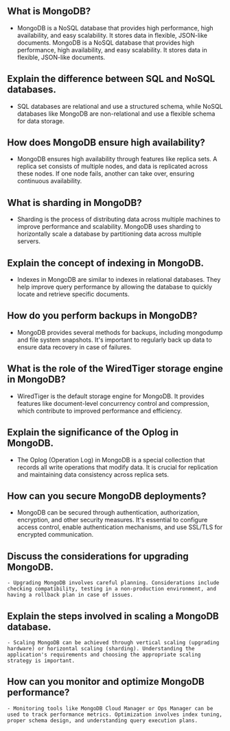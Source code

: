 
## What is MongoDB?
   - MongoDB is a NoSQL database that provides high performance, high availability, and easy scalability. It stores data in flexible, JSON-like documents.
MongoDB is a NoSQL database that provides high performance, high availability, and easy scalability. It stores data in flexible, JSON-like documents.

## Explain the difference between SQL and NoSQL databases.
   - SQL databases are relational and use a structured schema, while NoSQL databases like MongoDB are non-relational and use a flexible schema for data storage.

## How does MongoDB ensure high availability?
   - MongoDB ensures high availability through features like replica sets. A replica set consists of multiple nodes, and data is replicated across these nodes. If one node fails, another can take over, ensuring continuous availability.

## What is sharding in MongoDB?
   - Sharding is the process of distributing data across multiple machines to improve performance and scalability. MongoDB uses sharding to horizontally scale a database by partitioning data across multiple servers.

## Explain the concept of indexing in MongoDB.
   - Indexes in MongoDB are similar to indexes in relational databases. They help improve query performance by allowing the database to quickly locate and retrieve specific documents.

## How do you perform backups in MongoDB?
   - MongoDB provides several methods for backups, including mongodump and file system snapshots. It's important to regularly back up data to ensure data recovery in case of failures.

## What is the role of the WiredTiger storage engine in MongoDB?
   - WiredTiger is the default storage engine for MongoDB. It provides features like document-level concurrency control and compression, which contribute to improved performance and efficiency.

## Explain the significance of the Oplog in MongoDB.
   - The Oplog (Operation Log) in MongoDB is a special collection that records all write operations that modify data. It is crucial for replication and maintaining data consistency across replica sets.

## How can you secure MongoDB deployments?
   - MongoDB can be secured through authentication, authorization, encryption, and other security measures. It's essential to configure access control, enable authentication mechanisms, and use SSL/TLS for encrypted communication.

## Discuss the considerations for upgrading MongoDB.
    - Upgrading MongoDB involves careful planning. Considerations include checking compatibility, testing in a non-production environment, and having a rollback plan in case of issues.

## Explain the steps involved in scaling a MongoDB database.
    - Scaling MongoDB can be achieved through vertical scaling (upgrading hardware) or horizontal scaling (sharding). Understanding the application's requirements and choosing the appropriate scaling strategy is important.

## How can you monitor and optimize MongoDB performance?
    - Monitoring tools like MongoDB Cloud Manager or Ops Manager can be used to track performance metrics. Optimization involves index tuning, proper schema design, and understanding query execution plans.

